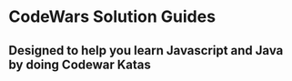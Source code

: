 # CodeWars Solution Guides #
## Designed to help you learn Javascript and Java by doing Codewar Katas ##